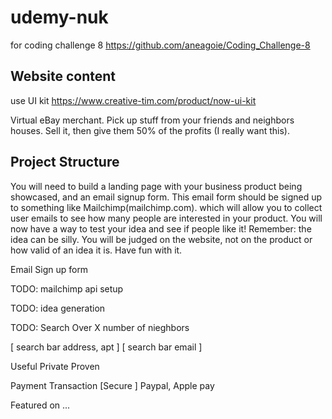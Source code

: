 # udemy-nuk

for coding challenge 8
https://github.com/aneagoie/Coding_Challenge-8

## Website content

use UI kit
https://www.creative-tim.com/product/now-ui-kit

Virtual eBay merchant. Pick up stuff from your friends and neighbors houses. Sell it, then give them 50% of the profits (I really want this).


## Project Structure

You will need to build a landing page with your business product being showcased, and an email signup form. This email form should be signed up to something like Mailchimp(mailchimp.com). which will allow you to collect user emails to see how many people are interested in your product. You will now have a way to test your idea and see if people like it! Remember: the idea can be silly. You will be judged on the website, not on the product or how valid of an idea it is. Have fun with it.

Email Sign up form

TODO:
mailchimp api setup

TODO:
idea generation

TODO:
Search Over X number of nieghbors

[ search bar address, apt ]
[ search bar email ]

Useful
Private
Proven

Payment Transaction
[Secure ]
Paypal, Apple pay

Featured on
...
